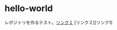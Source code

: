 # hello-world

<!-- Time-stamp: "2020-04-05T06:31:40Z" -->

レポジトリを作るテスト。[リンク１](http://jrf.cocolog-nifty.com/)
[リンク２][リンク1]

